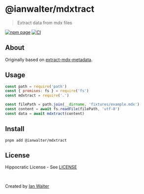 # @ianwalter/mdxtract
> Extract data from mdx files

[![npm page][npmImage]][npmUrl]
[![CI][ciImage]][ciUrl]

## About

Originally based on [extract-mdx-metadata][emmUrl].

## Usage

```js
const path = require('path')
const { promises: fs } = require('fs')
const mdxtract = require('.')

const filePath = path.join(__dirname, 'fixtures/example.mdx')
const content = await fs.readFile(filePath, 'utf-8')
const data = await mdxtract(content)
```

## Install

```
pnpm add @ianwalter/mdxtract
```

## License

Hippocratic License - See [LICENSE][licenseUrl]

&nbsp;

Created by [Ian Walter](https://ianwalter.dev)

[npmImage]: https://img.shields.io/npm/v/@ianwalter/mdxtract.svg
[npmUrl]: https://www.npmjs.com/package/@ianwalter/mdxtract
[ciImage]: https://github.com/ianwalter/mdxtract/workflows/CI/badge.svg
[ciUrl]: https://github.com/ianwalter/mdxtract/actions
[emmUrl]: https://github.com/manovotny/extract-mdx-metadata
[licenseUrl]: https://github.com/ianwalter/ianwalter/blob/main/packages/mdxtract/LICENSE
